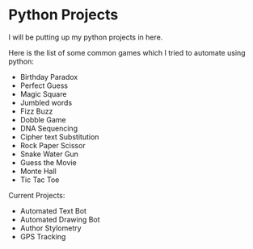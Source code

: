 # Python Projects

I will be putting up my python projects in here.

Here is the list of some common games which I tried to automate using python:
  - Birthday Paradox
  - Perfect Guess
  - Magic Square
  - Jumbled words
  - Fizz Buzz
  - Dobble Game
  - DNA Sequencing
  - Cipher text Substitution
  - Rock Paper Scissor
  - Snake Water Gun
  - Guess the Movie
  - Monte Hall
  - Tic Tac Toe
  
  
Current Projects:
  - Automated Text Bot
  - Automated Drawing Bot
  - Author Stylometry 
  - GPS Tracking
